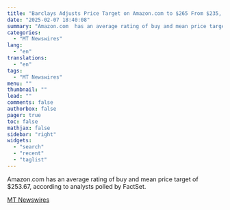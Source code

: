 ```yaml
---
title: "Barclays Adjusts Price Target on Amazon.com to $265 From $235, Maintains Overweight Rating"
date: "2025-02-07 18:40:08"
summary: "Amazon.com  has an average rating of buy and mean price target of $253.67, according to analysts polled by FactSet."
categories:
  - "MT Newswires"
lang:
  - "en"
translations:
  - "en"
tags:
  - "MT Newswires"
menu: ""
thumbnail: ""
lead: ""
comments: false
authorbox: false
pager: true
toc: false
mathjax: false
sidebar: "right"
widgets:
  - "search"
  - "recent"
  - "taglist"
---
```


Amazon.com has an average rating of buy and mean price target of $253.67, according to analysts polled by FactSet.

[MT Newswires](https://www.tradingview.com/news/mtnewswires.com:20250207:A3312192:0/)
